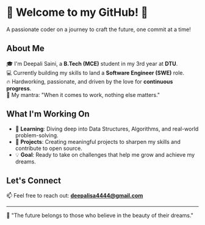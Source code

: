 # 🌟 Welcome to my GitHub! 🚀  
A passionate coder on a journey to craft the future, one commit at a time!

<!--
**DeepaliSaini4/DeepaliSaini4** is a ✨ _special_ ✨ repository because its `README.md` (this file) appears on your GitHub profile.
-->

## About Me  
🎓 I'm Deepali Saini, a **B.Tech (MCE)** student in my 3rd year at **DTU**.  
💻 Currently building my skills to land a **Software Engineer (SWE)** role.  
🔥 Hardworking, passionate, and driven by the love for **continuous progress**.  
🎯 My mantra: "When it comes to work, nothing else matters."  

## What I'm Working On  
- 🌱 **Learning**: Diving deep into Data Structures, Algorithms, and real-world problem-solving.  
- 🚀 **Projects**: Creating meaningful projects to sharpen my skills and contribute to open source.  
- 💡 **Goal**: Ready to take on challenges that help me grow and achieve my dreams.

## Let's Connect  
📫 Feel free to reach out: **deepalisa4444@gmail.com**  

---

🌟 "The future belongs to those who believe in the beauty of their dreams."
